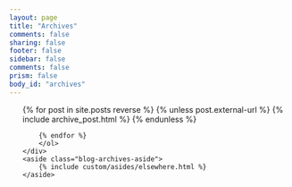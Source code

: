 ```yaml
---
layout: page
title: "Archives"
comments: false
sharing: false
footer: false
sidebar: false
comments: false
prism: false
body_id: "archives"
---
```


<div id="blog-archives">
	<div class="blog-archives-main">
	<ol class="slats">
		{% for post in site.posts reverse %}
		{% unless post.external-url %}
		  {% include archive_post.html %}
		{% endunless %}
		
		{% endfor %}
		</ol>
	</div>
	<aside class="blog-archives-aside">
		{% include custom/asides/elsewhere.html %}
	</aside>
</div>

